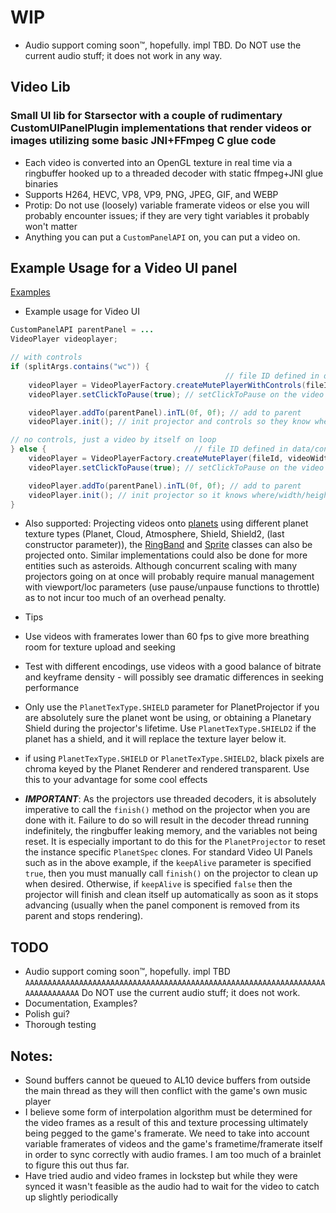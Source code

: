 # **WIP**
- Audio support coming soon™, hopefully. impl TBD. Do NOT use the current audio stuff; it does not work in any way.

## Video Lib
### Small UI lib for Starsector with a couple of rudimentary CustomUIPanelPlugin implementations that render videos or images utilizing some basic JNI+FFmpeg C glue code
- Each video is converted into an OpenGL texture in real time via a ringbuffer hooked up to a threaded decoder with static ffmpeg+JNI glue binaries
- Supports H264, HEVC, VP8, VP9, PNG, JPEG, GIF, and WEBP
- Protip: Do not use (loosely) variable framerate videos or else you will probably encounter issues; if they are very tight variables it probably won't matter
- Anything you can put a `CustomPanelAPI` on, you can put a video on.

## Example Usage for a Video UI panel

[Examples](./src/data/scripts/console/)

- Example usage for Video UI

```java
CustomPanelAPI parentPanel = ...
VideoPlayer videoplayer;

// with controls
if (splitArgs.contains("wc")) {
                                                // file ID defined in data/config/settings.json | starting PlayMode | starting EOFMode | keepAlive?
    videoPlayer = VideoPlayerFactory.createMutePlayerWithControls(fileId, videoWidth, videoHeight, PlayMode.PAUSED, EOFMode.LOOP, false, Color.WHITE, Misc.getDarkPlayerColor());
    videoPlayer.setClickToPause(true); // setClickToPause on the video so user can click it to pause/unpause it

    videoPlayer.addTo(parentPanel).inTL(0f, 0f); // add to parent
    videoPlayer.init(); // init projector and controls so they know where/height/width to render

// no controls, just a video by itself on loop
} else {                                 // file ID defined in data/config/settings.json | starting PlayMode | starting EOFMode | keepAlive?
    videoPlayer = VideoPlayerFactory.createMutePlayer(fileId, videoWidth, videoHeight, PlayMode.PLAYING, EOFMode.LOOP, false);
    videoPlayer.setClickToPause(true); // setClickToPause on the video so user can click it to pause/unpause it

    videoPlayer.addTo(parentPanel).inTL(0f, 0f); // add to parent
    videoPlayer.init(); // init projector so it knows where/width/height to render
}
```

- Also supported: Projecting videos onto [planets](./src/data/scripts/projector/PlanetProjector.java) using different planet texture types (Planet, Cloud, Atmosphere, Shield, Shield2, (last constructor parameter)), the [RingBand](./src/data/scripts/projector/RingBandProjector.java) and [Sprite](./src/data/scripts/projector/SpriteProjector.java) classes can also be projected onto. Similar implementations could also be done for more entities such as asteroids. Although concurrent scaling with many projectors going on at once will probably require manual management with viewport/loc parameters (use pause/unpause functions to throttle) as to not incur too much of an overhead penalty.

- Tips
 - Use videos with framerates lower than 60 fps to give more breathing room for texture upload and seeking
 - Test with different encodings, use videos with a good balance of bitrate and keyframe density - will possibly see dramatic differences in seeking performance
 - Only use the `PlanetTexType.SHIELD` parameter for PlanetProjector if you are absolutely sure the planet wont be using, or obtaining a Planetary Shield during the projector's lifetime. Use `PlanetTexType.SHIELD2` if the planet has a shield, and it will replace the texture layer below it.
 - if using `PlanetTexType.SHIELD` or `PlanetTexType.SHIELD2`, black pixels are chroma keyed by the Planet Renderer and rendered transparent. Use this to your advantage for some cool effects
 - ***IMPORTANT***: As the projectors use threaded decoders, it is absolutely imperative to call the `finish()` method on the projector when you are done with it. Failure to do so will result in the decoder thread running indefinitely, the ringbuffer leaking memory, and the variables not being reset. It is especially important to do this for the `PlanetProjector` to reset the instance specific `PlanetSpec` clones. For standard Video UI Panels such as in the above example, if the `keepAlive` parameter is specified `true`, then you must manually call `finish()` on the projector to clean up when desired. Otherwise, if `keepAlive` is specified `false` then the projector will finish and clean itself up automatically as soon as it stops advancing (usually when the panel component is removed from its parent and stops rendering).

## TODO
- Audio support coming soon™, hopefully. impl TBD `AAAAAAAAAAAAAAAAAAAAAAAAAAAAAAAAAAAAAAAAAAAAAAAAAAAAAAAAAAAAAAAAAAAAAAAAAAAAAAA` Do NOT use the current audio stuff; it does not work.
- Documentation, Examples?
- Polish gui?
- Thorough testing


## Notes:
- Sound buffers cannot be queued to AL10 device buffers from outside the main thread as they will then conflict with the game's own music player
- I believe some form of interpolation algorithm must be determined for the video frames as a result of this and texture processing ultimately being pegged to the game's framerate. We need to take into account variable framerates of videos and the game's frametime/framerate itself in order to sync correctly with audio frames. I am too much of a brainlet to figure this out thus far.
- Have tried audio and video frames in lockstep but while they were synced it wasn't feasible as the audio had to wait for the video to catch up slightly periodically